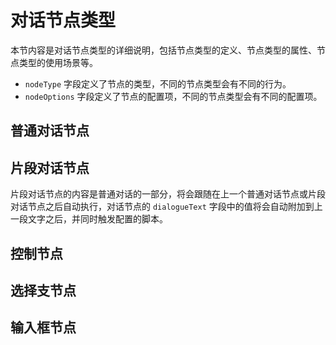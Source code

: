 # 对话节点类型

本节内容是对话节点类型的详细说明，包括节点类型的定义、节点类型的属性、节点类型的使用场景等。
- `nodeType` 字段定义了节点的类型，不同的节点类型会有不同的行为。
- `nodeOptions` 字段定义了节点的配置项，不同的节点类型会有不同的配置项。


## 普通对话节点


## 片段对话节点

片段对话节点的内容是普通对话的一部分，将会跟随在上一个普通对话节点或片段对话节点之后自动执行，对话节点的 `dialogueText` 字段中的值将会自动附加到上一段文字之后，并同时触发配置的脚本。

## 控制节点


## 选择支节点


## 输入框节点
